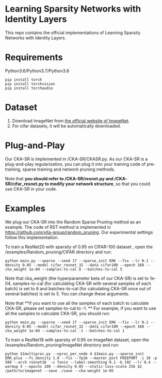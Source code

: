 # Learning Sparsity Networks with Identity Layers

This repo contains the official implementations of Learning Sparsity Networks with Identity Layers.

# Requirements

Python3.6/Python3.7/Python3.8

```
pip install torch
pip install torchvision
pip install torchaudio
```

# Dataset

1. Download ImageNet from [the official website of ImageNet](https://image-net.org/).
2. For cifar datasets, it will be automatically downloaded.



# Plug-and-Play

Our CKA-SR is implemented in /CKA-SR/CKASR.py. As our CKA-SR is a plug-and-play regularization, you can plug it into your training code of pre-training, sparse training and network pruning methods.

Note that **you should refer to /CKA-SR/resnet.py and /CKA-SR/cifar_resnet.py to modify your network structure**, so that you could use CKA-SR in your code.



# Examples

We plug our CKA-SR into the Random Sparse Pruning method as an example. The code of RST method is implemented in https://github.com/vita-group/random_pruning. Our experimental settings follow this implementation.

To train a ResNet20 with sparsity of 0.95 on CIFAR-100 dataset , open the /examples/Random_pruning/CIFAR directory and run: 

```python main.py --sparse --seed 17 --sparse_init ERK --fix --lr 0.1 --density 0.05 --model cifar_resnet_32 --data cifar100 --epoch 160 --cka_weight 1e-04 --samples-to-cal 8 --batches-to-cal 5```

Note that cka_weight (the hyperparameter beta of our CKA-SR) is set to 1e-04, samples-to-cal (for calculating CKA-SR with several samples of each batch) is set to 8 and batches-to-cal (for calculating CKA-SR once out of several batches) is set to 5. You can change these arguments. 

Note that **if you want to use all the samples of each batch to calculate CKA-SR, please set samples-to-cal to -1. ** For example, if you want to use all the samples to calculate CKA-SR, you should run:

```python main.py --sparse --seed 17 --sparse_init ERK --fix --lr 0.1 --density 0.05 --model cifar_resnet_32 --data cifar100 --epoch 160 --cka_weight 1e-04 --samples-to-cal -1 --batches-to-cal 1```



To train a ResNet18 with sparsity of 0.95 on ImageNet dataset, open the /examples/Random_pruning/ImageNet directory and run:

```python $1multiproc.py --nproc_per_node 4 $1main.py --sparse_init ERK_plus --fc_density 1.0 --fix --fp16 --master_port FREEPORT -j 10 -p 500 --arch resnet18  -c fanin --label-smoothing 0.1 -b 192 --lr 0.4 --warmup 5 --epochs 100 --density 0.05 --static-loss-scale 256 $2 /path/to/imagenet --save ./save --cka-weight 1e-05```